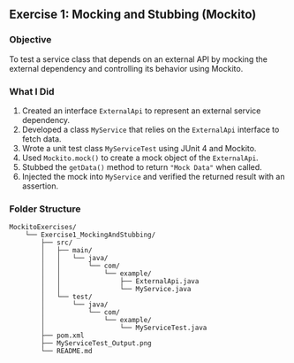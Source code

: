 ## Exercise 1: Mocking and Stubbing (Mockito)

### Objective
To test a service class that depends on an external API by mocking the external dependency and controlling its behavior using Mockito.

### What I Did
1. Created an interface `ExternalApi` to represent an external service dependency.
2. Developed a class `MyService` that relies on the `ExternalApi` interface to fetch data.
3. Wrote a unit test class `MyServiceTest` using JUnit 4 and Mockito.
4. Used `Mockito.mock()` to create a mock object of the `ExternalApi`.
5. Stubbed the `getData()` method to return `"Mock Data"` when called.
6. Injected the mock into `MyService` and verified the returned result with an assertion.

### Folder Structure
```
MockitoExercises/
    └── Exercise1_MockingAndStubbing/
        ├── src/
        │   ├── main/
        │   │   └── java/
        │   │       └── com/
        │   │           └── example/
        │   │               ├── ExternalApi.java
        │   │               └── MyService.java
        │   └── test/
        │       └── java/
        │           └── com/
        │               └── example/
        │                   └── MyServiceTest.java
        ├── pom.xml
        ├── MyServiceTest_Output.png
        └── README.md
```

